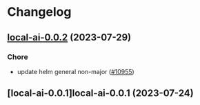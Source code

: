 # Changelog



## [local-ai-0.0.2](https://github.com/truecharts/charts/compare/local-ai-0.0.1...local-ai-0.0.2) (2023-07-29)

### Chore

- update helm general non-major ([#10955](https://github.com/truecharts/charts/issues/10955))
  
  


## [local-ai-0.0.1]local-ai-0.0.1 (2023-07-24)

